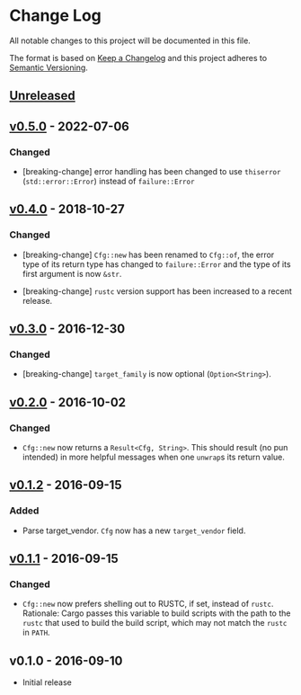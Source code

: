 # Change Log

All notable changes to this project will be documented in this file.

The format is based on [Keep a Changelog](http://keepachangelog.com/)
and this project adheres to [Semantic Versioning](http://semver.org/).

## [Unreleased]

## [v0.5.0] - 2022-07-06

### Changed

- [breaking-change] error handling has been changed to use `thiserror` (`std::error::Error`) instead
  of `failure::Error`

## [v0.4.0] - 2018-10-27

### Changed

- [breaking-change] `Cfg::new` has been renamed to `Cfg::of`, the error type
  of its return type has changed to `failure::Error` and the type of its first
  argument is now `&str`.

- [breaking-change] `rustc` version support has been increased to a recent
  release.

## [v0.3.0] - 2016-12-30

### Changed

- [breaking-change] `target_family` is now optional (`Option<String>`).

## [v0.2.0] - 2016-10-02

### Changed

- `Cfg::new` now returns a `Result<Cfg, String>`. This should result (no pun intended) in more
  helpful messages when one `unwrap`s its return value.

## [v0.1.2] - 2016-09-15

### Added

- Parse target_vendor. `Cfg` now has a new `target_vendor` field.

## [v0.1.1] - 2016-09-15

### Changed

- `Cfg::new` now prefers shelling out to RUSTC, if set, instead of `rustc`. Rationale: Cargo passes
  this variable to build scripts with the path to the `rustc` that used to build the build script,
  which may not match the `rustc` in `PATH`.

## v0.1.0 - 2016-09-10

- Initial release

[Unreleased]: https://github.com/japaric/rustc-cfg/compare/v0.5.0...HEAD
[v0.5.0]: https://github.com/japaric/rustc-cfg/compare/v0.4.0...v0.5.0
[v0.4.0]: https://github.com/japaric/rustc-cfg/compare/v0.3.0...v0.4.0
[v0.3.0]: https://github.com/japaric/rustc-cfg/compare/v0.2.0...v0.3.0
[v0.2.0]: https://github.com/japaric/rustc-cfg/compare/v0.1.2...v0.2.0
[v0.1.2]: https://github.com/japaric/rustc-cfg/compare/v0.1.1...v0.1.2
[v0.1.1]: https://github.com/japaric/rustc-cfg/compare/v0.1.0...v0.1.1
